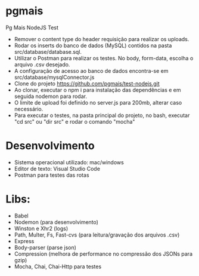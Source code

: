 # pgmais
Pg Mais NodeJS Test

* Remover o content type do header requisição para realizar os uploads.<br/>
* Rodar os inserts do banco de dados (MySQL) contidos na pasta src/database/database.sql.
* Utilizar o Postman para realizar os testes. No body, form-data, escolha o arquivo .csv desejado.
* A configuração de acesso ao banco de dados encontra-se em src/database/mysqlConnector.js
* Clone do projeto https://github.com/pgmais/test-nodejs.git
* Ao clonar, executar o npm i para instalação das dependências e em seguida nodemon para rodar.
* O limite de upload foi definido no server.js para 200mb, alterar caso necessário.
* Para executar o testes, na pasta principal do projeto, no bash, executar "cd src" ou "dir src" e rodar o comando "mocha"

# Desenvolvimento
* Sistema operacional utilizado: mac/windows
* Editor de texto: Visual Studio Code
* Postman para testes das rotas

# Libs: 
* Babel
* Nodemon (para desenvolvimento)
* Winston e Xhr2 (logs)
* Path, Multer, Fs, Fast-cvs (para leitura/gravação dos arquivos .csv)
* Express
* Body-parser (parse json)
* Compression (melhora de performance no compressão dos JSONs para gzip)
* Mocha, Chai, Chai-Http para testes

